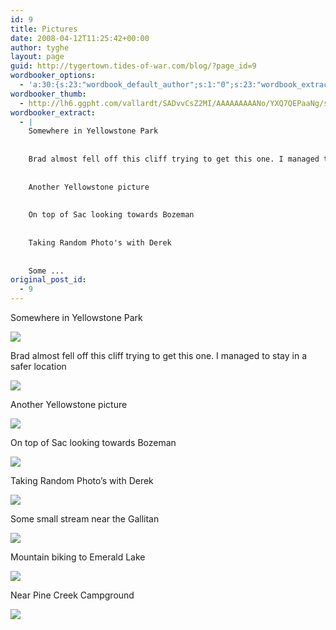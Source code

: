 ```yaml
---
id: 9
title: Pictures
date: 2008-04-12T11:25:42+00:00
author: tyghe
layout: page
guid: http://tygertown.tides-of-war.com/blog/?page_id=9
wordbooker_options:
  - 'a:30:{s:23:"wordbook_default_author";s:1:"0";s:23:"wordbook_extract_length";s:3:"256";s:26:"wordbooker_publish_default";s:2:"on";s:24:"wordbook_publish_no_user";s:2:"on";s:25:"wordbooker_like_share_too";s:2:"on";s:27:"wordbooker_like_button_show";s:2:"on";s:21:"wordbooker_like_width";s:3:"250";s:27:"wordbooker_like_button_page";s:2:"on";s:27:"wordbooker_like_button_post";s:2:"on";s:28:"wordbooker_share_button_post";s:2:"on";s:25:"wordbook_fbshare_location";s:6:"bottom";s:24:"wordbook_fblike_location";s:6:"bottom";s:22:"wordbook_fblike_action";s:4:"like";s:27:"wordbook_fblike_colorscheme";s:4:"dark";s:20:"wordbook_fblike_font";s:5:"arial";s:22:"wordbook_fblike_button";s:12:"button_count";s:21:"wordbook_fblike_faces";s:5:"false";s:20:"wordbook_fblike_send";s:5:"false";s:18:"wordbook_attribute";s:31:"Posted a new post on their blog";s:29:"wordbook_republish_time_frame";s:2:"10";s:28:"wordbook_republish_time_obey";s:2:"on";s:29:"wordbooker_status_update_text";s:35:": New blog post :  %title% - %link%";s:19:"wordbook_actionlink";s:3:"300";s:32:"wordbook_description_meta_length";s:3:"350";s:20:"wordbook_comment_get";s:2:"on";s:24:"wordbook_comment_approve";s:2:"on";s:21:"wordbook_comment_push";s:2:"on";s:18:"wordbook_page_post";s:4:"-100";s:18:"wordbook_orandpage";s:1:"2";s:24:"wordbooker_comment_email";s:18:"vallardt@gmail.com";}'
wordbooker_thumb:
  - http://lh6.ggpht.com/vallardt/SADvvCsZ2MI/AAAAAAAAANo/YXQ7QEPaaNg/s144/IMGP0661.jpg
wordbooker_extract:
  - |
    Somewhere in Yellowstone Park
    
    
    Brad almost fell off this cliff trying to get this one. I managed to stay in a safer location
    
    
    Another Yellowstone picture
    
    
    On top of Sac looking towards Bozeman
    
    
    Taking Random Photo's with Derek
    
    
    Some ...
original_post_id:
  - 9
---
```

Somewhere in Yellowstone Park
  
[![](http://lh6.ggpht.com/vallardt/SADvvCsZ2MI/AAAAAAAAANo/YXQ7QEPaaNg/s144/IMGP0661.jpg)](http://picasaweb.google.com/vallardt/Favorites/photo#5188410362186815682)

Brad almost fell off this cliff trying to get this one. I managed to stay in a safer location
  
[![](http://lh4.ggpht.com/vallardt/SADvvisZ2NI/AAAAAAAAANw/0Q6eb4zQk_g/s144/IMGP0640.jpg)](http://picasaweb.google.com/vallardt/Favorites/photo#5188410370776750290)

Another Yellowstone picture
  
[![](http://lh5.ggpht.com/vallardt/SADvvysZ2OI/AAAAAAAAAN4/icVnyTCrHtI/s144/IMGP0682.jpg)](http://picasaweb.google.com/vallardt/Favorites/photo#5188410375071717602)

On top of Sac looking towards Bozeman
  
[![](http://lh3.ggpht.com/vallardt/SADvwSsZ2PI/AAAAAAAAAOA/8H7pnQI1ZAI/s144/IMGP0100.jpg)](http://picasaweb.google.com/vallardt/Favorites/photo#5188410383661652210)

Taking Random Photo&#8217;s with Derek
  
[![](http://lh6.ggpht.com/vallardt/SADvxCsZ2QI/AAAAAAAAAOI/-hmzlq7XEXg/s144/IMGP4762.JPG)](http://picasaweb.google.com/vallardt/Favorites/photo#5188410396546554114)

Some small stream near the Gallitan
  
[![](http://lh4.ggpht.com/vallardt/SADvxisZ2RI/AAAAAAAAAOQ/hFEWfAs0kQY/s144/IMGP4770.JPG)](http://picasaweb.google.com/vallardt/Favorites/photo#5188410405136488722)

Mountain biking to Emerald Lake
  
[![](http://lh3.ggpht.com/vallardt/SADvySsZ2SI/AAAAAAAAAOY/PBLeQZl6-FA/s144/IMGP4120.JPG)](http://picasaweb.google.com/vallardt/Favorites/photo#5188410418021390626)

Near Pine Creek Campground
  
[![](http://lh4.ggpht.com/vallardt/SA0XBFSSh9I/AAAAAAAAARE/P3IsvPi1s2s/s144/IMGP0188.jpg)](http://picasaweb.google.com/vallardt/Favorites/photo#5191831252794247122)
